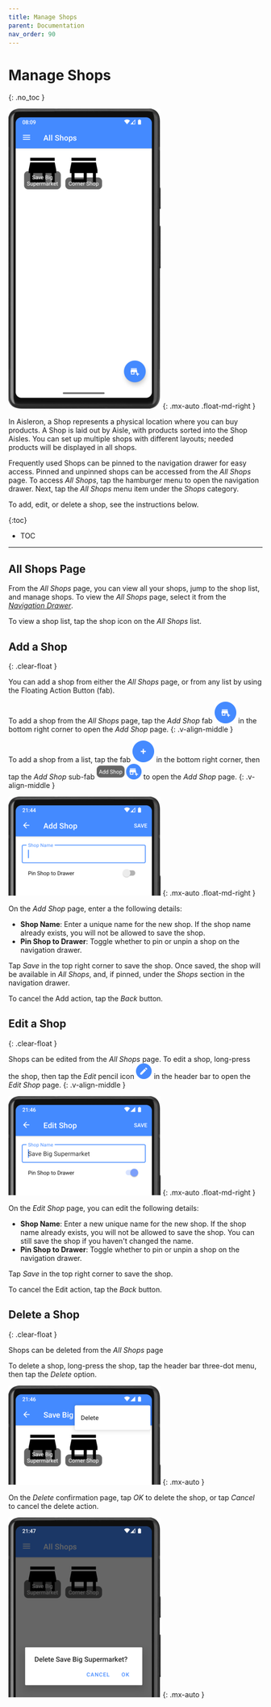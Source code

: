 ```yaml
---
title: Manage Shops
parent: Documentation
nav_order: 90
---
```


# Manage Shops
{: .no_toc }

![All Shops Page](/assets/images/screenshots/light-mode/alr-280-all-shops.png)
{: .mx-auto .float-md-right }

In Aisleron, a Shop represents a physical location where you can buy products. A Shop is laid out by Aisle, with products sorted into the Shop Aisles. You can set up multiple shops with different layouts; needed products will be displayed in all shops.

Frequently used Shops can be pinned to the navigation drawer for easy access. Pinned and unpinned shops can be accessed from the *All Shops* page. To access *All Shops*, tap the hamburger menu to open the navigation drawer. Next, tap the *All Shops* menu item under the *Shops* category.

To add, edit, or delete a shop, see the instructions below.

{:toc}
* TOC

---

## All Shops Page

From the *All Shops* page, you can view all your shops, jump to the shop list, and manage shops. To view the *All Shops* page, select it from the [*Navigation Drawer*](/docs/documentation/navigation-drawer#shops-section).

To view a shop list, tap the shop icon on the *All Shops* list.


## Add a Shop
{: .clear-float }  

You can add a shop from either the *All Shops* page, or from any list by using the Floating Action Button (fab).

To add a shop from the *All Shops* page, tap the *Add Shop* fab ![Add Shop Fab](/assets/images/screenshots/light-mode/alr-915-fab-add-shop.png) in the bottom right corner to open the *Add Shop* page.
{: .v-align-middle }

To add a shop from a list, tap the fab ![Fab](/assets/images/screenshots/light-mode/alr-910-fab-main.png) in the bottom right corner, then tap the *Add Shop* sub-fab ![Add Shop Fab](/assets/images/screenshots/light-mode/alr-920-fab-add-shop.png) to open the *Add Shop* page.
{: .v-align-middle }

![Add Shop](/assets/images/screenshots/light-mode/alr-160-add-shop-partial.png)
{: .mx-auto .float-md-right }

On the *Add Shop* page, enter a the following details:
* **Shop Name**: Enter a unique name for the new shop. If the shop name already exists, you will not be allowed to save the shop.
* **Pin Shop to Drawer**: Toggle whether to pin or unpin a shop on the navigation drawer.

Tap *Save* in the top right corner to save the shop. Once saved, the shop will be available in *All Shops*, and, if pinned, under the *Shops* section in the navigation drawer.

To cancel the Add action, tap the *Back* button.

## Edit a Shop
{: .clear-float }

Shops can be edited from the *All Shops* page. To edit a shop, long-press the shop, then tap the *Edit* pencil icon ![Edit Shop Icon](/assets/images/screenshots/light-mode/alr-970-edit-icon.png) in the header bar to open the *Edit Shop* page.
{: .v-align-middle }

![Edit Shop](/assets/images/screenshots/light-mode/alr-180-edit-shop-partial.png)
{: .mx-auto .float-md-right }

On the *Edit Shop* page, you can edit the following details:
* **Shop Name**: Enter a new unique name for the new shop. If the shop name already exists, you will not be allowed to save the shop. You can still save the shop if you haven't changed the name.
* **Pin Shop to Drawer**: Toggle whether to pin or unpin a shop on the navigation drawer.

Tap *Save* in the top right corner to save the shop.

To cancel the Edit action, tap the *Back* button.

## Delete a Shop
{: .clear-float }

Shops can be deleted from the *All Shops* page

To delete a shop, long-press the shop, tap the header bar three-dot menu, then tap the *Delete* option. 

![Delete Shop Menu](/assets/images/screenshots/light-mode/alr-190-select-shop-delete-partial.png)
{: .mx-auto }

On the *Delete* confirmation page, tap *OK* to delete the shop, or tap *Cancel* to cancel the delete action.

![Delete Shop Confirmation](/assets/images/screenshots/light-mode/alr-200-delete-shop-partial.png)
{: .mx-auto }